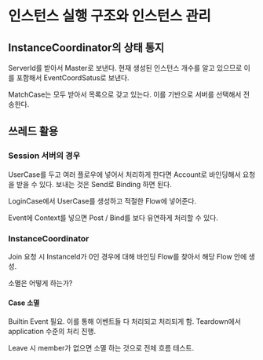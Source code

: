 # 인스턴스 실행 구조와 인스턴스 관리 

## InstanceCoordinator의 상태 통지 

 ServerId를 받아서 Master로 보낸다. 
 현재 생성된 인스턴스 개수를 알고 있으므로 이를 포함해서 
 EventCoordSatus로 보낸다. 

 MatchCase는 모두 받아서 목록으로 갖고 있는다. 
 이를 기반으로 서버를 선택해서 전송한다. 
 
## 쓰레드 활용 

### Session 서버의 경우 

 UserCase를 두고 여러 플로우에 넣어서 처리하게 한다면 
 Account로 바인딩해서 요청을 받을 수 있다. 
 보내는 것은 Send로 Binding 하면 된다. 

 LoginCase에서 UserCase를 생성하고 적절한 Flow에 넣어준다. 

 Event에 Context를 넣으면 Post / Bind를 보다 유연하게 처리할 수 있다. 

### InstanceCoordinator 

 Join 요청 시 InstanceId가 0인 경우에 대해 바인딩 
 Flow를 찾아서 해당 Flow 안에 생성. 

 소멸은 어떻게 하는가? 

#### Case 소멸 

 Builtin Event 필요. 이를 통해 이벤트들 다 처리되고 처리되게 함. 
 Teardown에서 application 수준의 처리 진행. 

 Leave 시 member가 없으면 소멸 하는 것으로 전체 흐름 테스트. 




 




